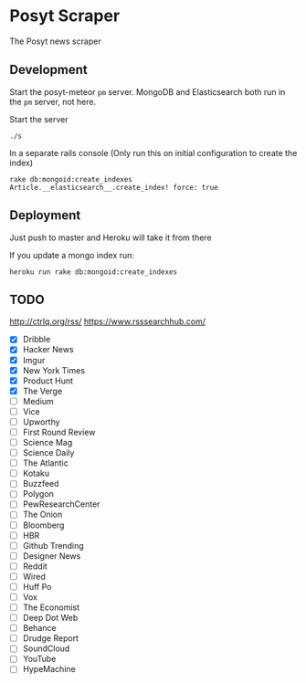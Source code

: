 # Posyt Scraper

The Posyt news scraper


## Development

Start the posyt-meteor `pm` server.
MongoDB and Elasticsearch both run in the `pm` server, not here.

Start the server
```
./s
```

In a separate rails console (Only run this on initial configuration to create the index)
```
rake db:mongoid:create_indexes
Article.__elasticsearch__.create_index! force: true
```


## Deployment

Just push to master and Heroku will take it from there

If you update a mongo index run:

```
heroku run rake db:mongoid:create_indexes
```

## TODO

http://ctrlq.org/rss/
https://www.rsssearchhub.com/

- [x] Dribble
- [x] Hacker News
- [x] Imgur
- [x] New York Times
- [x] Product Hunt
- [x] The Verge
- [ ] Medium
- [ ] Vice
- [ ] Upworthy
- [ ] First Round Review
- [ ] Science Mag
- [ ] Science Daily
- [ ] The Atlantic
- [ ] Kotaku
- [ ] Buzzfeed
- [ ] Polygon
- [ ] PewResearchCenter
- [ ] The Onion
- [ ] Bloomberg
- [ ] HBR
- [ ] Github Trending
- [ ] Designer News
- [ ] Reddit
- [ ] Wired
- [ ] Huff Po
- [ ] Vox
- [ ] The Economist
- [ ] Deep Dot Web
- [ ] Behance
- [ ] Drudge Report
- [ ] SoundCloud
- [ ] YouTube
- [ ] HypeMachine
